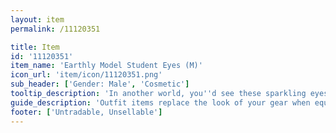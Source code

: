 ```yaml
---
layout: item
permalink: /11120351

title: Item
id: '11120351'
item_name: 'Earthly Model Student Eyes (M)'
icon_url: 'item/icon/11120351.png'
sub_header: ['Gender: Male', 'Cosmetic']
tooltip_description: 'In another world, you''d see these sparkling eyes on a model student engaged in their studies.'
guide_description: 'Outfit items replace the look of your gear when equipped.'
footer: ['Untradable, Unsellable']
---
```


